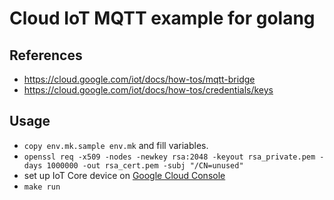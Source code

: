 # Cloud IoT MQTT example for golang

## References
- https://cloud.google.com/iot/docs/how-tos/mqtt-bridge
- https://cloud.google.com/iot/docs/how-tos/credentials/keys

## Usage
- `copy env.mk.sample env.mk` and fill variables.
- `openssl req -x509 -nodes -newkey rsa:2048 -keyout rsa_private.pem -days 1000000 -out rsa_cert.pem -subj "/CN=unused"`
- set up IoT Core device on [Google Cloud Console](https://console.cloud.google.com/iot/)
- `make run`
